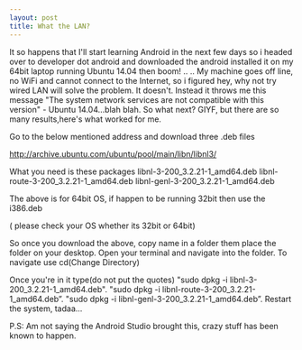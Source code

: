 ```yaml
---
layout: post
title: What the LAN?
---
```

It so happens that I'll start learning Android in the next few days so i headed over to developer dot android and downloaded the android installed it on my 64bit laptop running Ubuntu 14.04  then boom!
..
..
My machine goes off line, no WiFi and cannot connect to the Internet, so i figured hey, why not try wired LAN will solve the problem. It doesn't.
Instead it throws me this message "The system network services are not compatible with this version" - Ubuntu 14.04...blah blah.
So what next?
GIYF, but there are so many results,here's what worked for me.

Go to the below mentioned address and download three .deb files

http://archive.ubuntu.com/ubuntu/pool/main/libn/libnl3/

What you need is these packages
libnl-3-200_3.2.21-1_amd64.deb
libnl-route-3-200_3.2.21-1_amd64.deb
libnl-genl-3-200_3.2.21-1_amd64.deb

The above is for 64bit OS, if happen to be running  32bit then use the i386.deb

( please check your OS whether its  32bit or 64bit)

So once you download the above, copy name in a folder them place the folder on your desktop.
Open your terminal and navigate into the folder. 
To navigate use cd(Change Directory)

Once you're in it type(do not put the quotes)
"sudo dpkg -i libnl-3-200_3.2.21-1_amd64.deb".
"sudo dpkg -i libnl-route-3-200_3.2.21-1_amd64.deb”.
"sudo dpkg -i libnl-genl-3-200_3.2.21-1_amd64.deb”. 
Restart the system, tadaa...

P.S: Am not saying the Android Studio brought this, crazy stuff has been known to happen.

